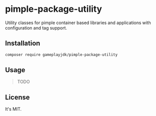 # pimple-package-utility

Utility classes for pimple container based libraries and applications with configuration and tag support.

## Installation

```bash
composer require gameplayjdk/pimple-package-utility
```

## Usage

> TODO

## License

It's MIT.

